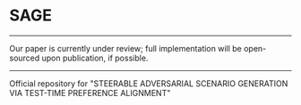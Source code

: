 # SAGE

------------------
Our paper is currently under review; full implementation will be open-sourced upon publication, if possible.

------------------
Official repository for "STEERABLE ADVERSARIAL SCENARIO GENERATION VIA TEST-TIME PREFERENCE ALIGNMENT"
